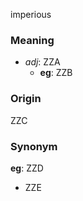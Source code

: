 imperious
### Meaning
+ _adj_: ZZA
    + __eg__: ZZB

### Origin

ZZC

### Synonym

__eg__: ZZD

+ ZZE


